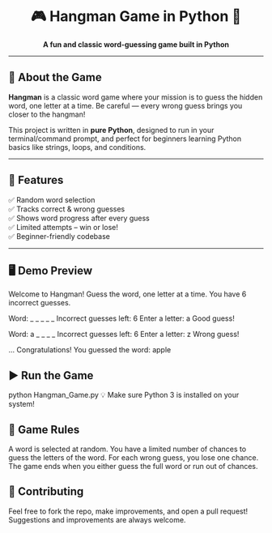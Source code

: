 <h1 align="center">🎮 Hangman Game in Python 🐍</h1>

<p align="center">
  <b>A fun and classic word-guessing game built in Python</b><br>
</p>

---

## 🧠 About the Game

**Hangman** is a classic word game where your mission is to guess the hidden word, one letter at a time. Be careful — every wrong guess brings you closer to the hangman!

This project is written in **pure Python**, designed to run in your terminal/command prompt, and perfect for beginners learning Python basics like strings, loops, and conditions.

---

## 🚀 Features

✅ Random word selection  
✅ Tracks correct & wrong guesses  
✅ Shows word progress after every guess  
✅ Limited attempts – win or lose!  
✅ Beginner-friendly codebase  

---

## 🖥️ Demo Preview

Welcome to Hangman!
Guess the word, one letter at a time.
You have 6 incorrect guesses.

Word: _ _ _ _ _
Incorrect guesses left: 6
Enter a letter: a
Good guess!

Word: a _ _ _ _
Incorrect guesses left: 6
Enter a letter: z
Wrong guess!

...
Congratulations! You guessed the word: apple

## ▶️ Run the Game

python Hangman_Game.py
💡 Make sure Python 3 is installed on your system!

## 🎯 Game Rules

A word is selected at random.
You have a limited number of chances to guess the letters of the word.
For each wrong guess, you lose one chance.
The game ends when you either guess the full word or run out of chances.

## 🤝 Contributing

Feel free to fork the repo, make improvements, and open a pull request! Suggestions and improvements are always welcome.

